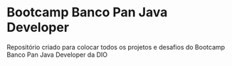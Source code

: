 # Bootcamp Banco Pan Java Developer
Repositório criado para colocar todos os projetos e desafios do Bootcamp Banco Pan Java Developer da DIO
